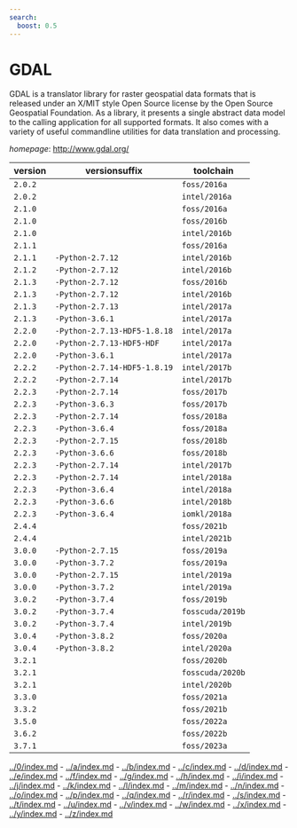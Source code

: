 ```yaml
---
search:
  boost: 0.5
---
```

# GDAL

GDAL is a translator library for raster geospatial data formats that is released under an X/MIT style  Open Source license by the Open Source Geospatial Foundation. As a library, it presents a single abstract data model  to the calling application for all supported formats. It also comes with a variety of useful commandline utilities for  data translation and processing.

*homepage*: <http://www.gdal.org/>

version | versionsuffix | toolchain
--------|---------------|----------
``2.0.2`` |  | ``foss/2016a``
``2.0.2`` |  | ``intel/2016a``
``2.1.0`` |  | ``foss/2016a``
``2.1.0`` |  | ``foss/2016b``
``2.1.0`` |  | ``intel/2016b``
``2.1.1`` |  | ``foss/2016a``
``2.1.1`` | ``-Python-2.7.12`` | ``intel/2016b``
``2.1.2`` | ``-Python-2.7.12`` | ``intel/2016b``
``2.1.3`` | ``-Python-2.7.12`` | ``foss/2016b``
``2.1.3`` | ``-Python-2.7.12`` | ``intel/2016b``
``2.1.3`` | ``-Python-2.7.13`` | ``intel/2017a``
``2.1.3`` | ``-Python-3.6.1`` | ``intel/2017a``
``2.2.0`` | ``-Python-2.7.13-HDF5-1.8.18`` | ``intel/2017a``
``2.2.0`` | ``-Python-2.7.13-HDF5-HDF`` | ``intel/2017a``
``2.2.0`` | ``-Python-3.6.1`` | ``intel/2017a``
``2.2.2`` | ``-Python-2.7.14-HDF5-1.8.19`` | ``intel/2017b``
``2.2.2`` | ``-Python-2.7.14`` | ``intel/2017b``
``2.2.3`` | ``-Python-2.7.14`` | ``foss/2017b``
``2.2.3`` | ``-Python-3.6.3`` | ``foss/2017b``
``2.2.3`` | ``-Python-2.7.14`` | ``foss/2018a``
``2.2.3`` | ``-Python-3.6.4`` | ``foss/2018a``
``2.2.3`` | ``-Python-2.7.15`` | ``foss/2018b``
``2.2.3`` | ``-Python-3.6.6`` | ``foss/2018b``
``2.2.3`` | ``-Python-2.7.14`` | ``intel/2017b``
``2.2.3`` | ``-Python-2.7.14`` | ``intel/2018a``
``2.2.3`` | ``-Python-3.6.4`` | ``intel/2018a``
``2.2.3`` | ``-Python-3.6.6`` | ``intel/2018b``
``2.2.3`` | ``-Python-3.6.4`` | ``iomkl/2018a``
``2.4.4`` |  | ``foss/2021b``
``2.4.4`` |  | ``intel/2021b``
``3.0.0`` | ``-Python-2.7.15`` | ``foss/2019a``
``3.0.0`` | ``-Python-3.7.2`` | ``foss/2019a``
``3.0.0`` | ``-Python-2.7.15`` | ``intel/2019a``
``3.0.0`` | ``-Python-3.7.2`` | ``intel/2019a``
``3.0.2`` | ``-Python-3.7.4`` | ``foss/2019b``
``3.0.2`` | ``-Python-3.7.4`` | ``fosscuda/2019b``
``3.0.2`` | ``-Python-3.7.4`` | ``intel/2019b``
``3.0.4`` | ``-Python-3.8.2`` | ``foss/2020a``
``3.0.4`` | ``-Python-3.8.2`` | ``intel/2020a``
``3.2.1`` |  | ``foss/2020b``
``3.2.1`` |  | ``fosscuda/2020b``
``3.2.1`` |  | ``intel/2020b``
``3.3.0`` |  | ``foss/2021a``
``3.3.2`` |  | ``foss/2021b``
``3.5.0`` |  | ``foss/2022a``
``3.6.2`` |  | ``foss/2022b``
``3.7.1`` |  | ``foss/2023a``

[../0/index.md](0) - [../a/index.md](a) - [../b/index.md](b) - [../c/index.md](c) - [../d/index.md](d) - [../e/index.md](e) - [../f/index.md](f) - [../g/index.md](g) - [../h/index.md](h) - [../i/index.md](i) - [../j/index.md](j) - [../k/index.md](k) - [../l/index.md](l) - [../m/index.md](m) - [../n/index.md](n) - [../o/index.md](o) - [../p/index.md](p) - [../q/index.md](q) - [../r/index.md](r) - [../s/index.md](s) - [../t/index.md](t) - [../u/index.md](u) - [../v/index.md](v) - [../w/index.md](w) - [../x/index.md](x) - [../y/index.md](y) - [../z/index.md](z)

